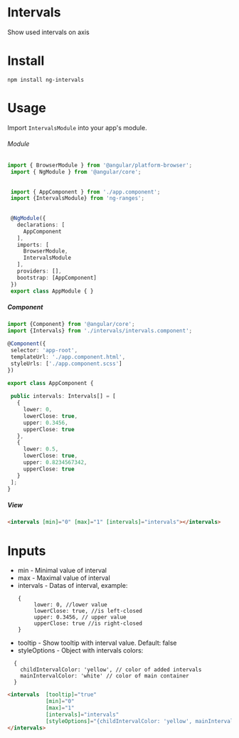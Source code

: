 # Intervals
Show used intervals on axis

# Install
`npm install ng-intervals`

# Usage

Import `IntervalsModule` into your app's module.

###### Module
```typescript
import { BrowserModule } from '@angular/platform-browser';
 import { NgModule } from '@angular/core';
 
 
 import { AppComponent } from './app.component';
 import {IntervalsModule} from 'ng-ranges';
 
 
 @NgModule({
   declarations: [
     AppComponent
   ],
   imports: [
     BrowserModule,
     IntervalsModule
   ],
   providers: [],
   bootstrap: [AppComponent]
 })
 export class AppModule { }
 ```
 ##### Component
 ```typescript
import {Component} from '@angular/core';
import {Intervals} from './intervals/intervals.component';

@Component({
  selector: 'app-root',
  templateUrl: './app.component.html',
  styleUrls: ['./app.component.scss']
})

export class AppComponent {
  
  public intervals: Intervals[] = [
    {
      lower: 0,
      lowerClose: true,
      upper: 0.3456,
      upperClose: true
    },
    {
      lower: 0.5,
      lowerClose: true,
      upper: 0.8234567342,
      upperClose: true
    }
  ];
}
```

##### View
```html
<intervals [min]="0" [max]="1" [intervals]="intervals"></intervals>
```

# Inputs
* min - Minimal value of interval
* max - Maximal value of interval
* intervals - Datas of interval, example:
  ```
  {
       lower: 0, //lower value
       lowerClose: true, //is left-closed
       upper: 0.3456, // upper value
       upperClose: true //is right-closed
  }
  ```
* tooltip - Show tooltip with interval value. Default: false
* styleOptions - Object with intervals colors: 
```
  {
    childIntervalColor: 'yellow', // color of added intervals
    mainIntervalColor: 'white' // color of main container
  }
```

```html
<intervals  [tooltip]="true"
            [min]="0"
            [max]="1"
            [intervals]="intervals"
            [styleOptions]="{childIntervalColor: 'yellow', mainIntervalColor: 'white'}">
</intervals>
```
 

